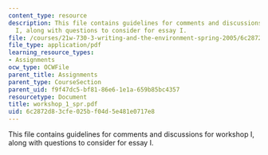```yaml
---
content_type: resource
description: This file contains guidelines for comments and discussions for workshop
  I, along with questions to consider for essay I.
file: /courses/21w-730-3-writing-and-the-environment-spring-2005/6c2872d83cfe025bf04d5e481e0717e8_workshop_1_spr.pdf
file_type: application/pdf
learning_resource_types:
- Assignments
ocw_type: OCWFile
parent_title: Assignments
parent_type: CourseSection
parent_uid: f9f47dc5-bf81-86e6-1e1a-659b85bc4357
resourcetype: Document
title: workshop_1_spr.pdf
uid: 6c2872d8-3cfe-025b-f04d-5e481e0717e8
---
```

This file contains guidelines for comments and discussions for workshop I, along with questions to consider for essay I.

